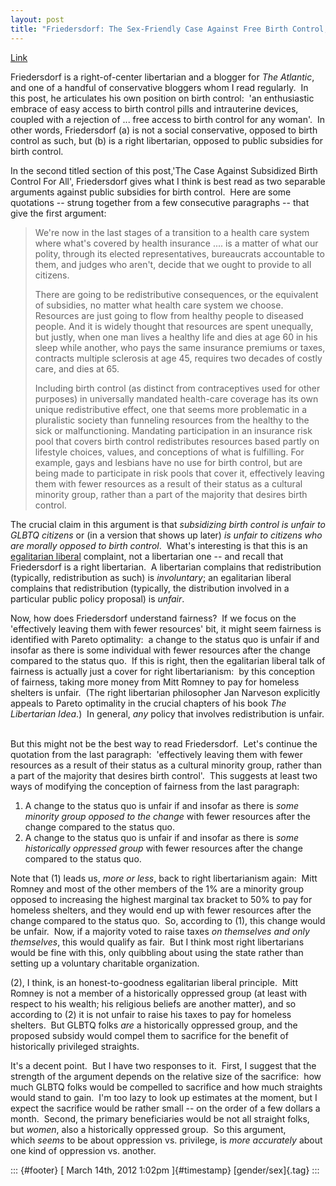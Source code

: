 ```yaml
---
layout: post
title: "Friedersdorf: The Sex-Friendly Case Against Free Birth Control, part I"
---
```



[Link](http://www.theatlantic.com/politics/archive/2012/03/the-sex-friendly-case-against-free-birth-control/254281/)  

Friedersdorf is a right-of-center libertarian and a blogger for *The Atlantic*, and one of a handful of conservative bloggers whom I read regularly.  In this post, he articulates his own position on birth control:  'an enthusiastic embrace of easy access to birth control pills and intrauterine devices, coupled with a rejection of ... free access to birth control for any woman'.  In other words, Friedersdorf (a) is not a social conservative, opposed to birth control as such, but (b) is a right libertarian, opposed to public subsidies for birth control.  

In the second titled section of this post,'The Case Against Subsidized Birth Control For All', Friedersdorf gives what I think is best read as two separable arguments against public subsidies for birth control.  Here are some quotations -- strung together from a few consecutive paragraphs -- that give the first argument:  

> We're now in the last stages of a transition to a health care system where what's covered by health insurance .... is a matter of what our polity, through its elected representatives, bureaucrats accountable to them, and judges who aren't, decide that we ought to provide to all citizens.
>
> There are going to be redistributive consequences, or the equivalent of subsidies, no matter what health care system we choose. Resources are just going to flow from healthy people to diseased people. And it is widely thought that resources are spent unequally, but justly, when one man lives a healthy life and dies at age 60 in his sleep while another, who pays the same insurance premiums or taxes, contracts multiple sclerosis at age 45, requires two decades of costly care, and dies at 65.
>
> Including birth control (as distinct from contraceptives used for other purposes) in universally mandated health-care coverage has its own unique redistributive effect, one that seems more problematic in a pluralistic society than funneling resources from the healthy to the sick or malfunctioning. Mandating participation in an insurance risk pool that covers birth control redistributes resources based partly on lifestyle choices, values, and conceptions of what is fulfilling. For example, gays and lesbians have no use for birth control, but are being made to participate in risk pools that cover it, effectively leaving them with fewer resources as a result of their status as a cultural minority group, rather than a part of the majority that desires birth control.

The crucial claim in this argument is that *subsidizing birth control is unfair to GLBTQ citizens* or (in a version that shows up later) *is unfair to citizens who are morally opposed to birth control*.  What's interesting is that this is an [egalitarian liberal](http://plato.stanford.edu/entries/rawls/) complaint, not a libertarian one -- and recall that Friedersdorf is a right libertarian.  A libertarian complains that redistribution (typically, redistribution as such) is *involuntary*; an egalitarian liberal complains that redistribution (typically, the distribution involved in a particular public policy proposal) is *unfair*.  

Now, how does Friedersdorf understand fairness?  If we focus on the 'effectively leaving them with fewer resources' bit, it might seem fairness is identified with Pareto optimality:  a change to the status quo is unfair if and insofar as there is some individual with fewer resources after the change compared to the status quo.  If this is right, then the egalitarian liberal talk of fairness is actually just a cover for right libertarianism:  by this conception of fairness, taking more money from Mitt Romney to pay for homeless shelters is unfair.  (The right libertarian philosopher Jan Narveson explicitly appeals to Pareto optimality in the crucial chapters of his book *The Libertarian Idea*.)  In general, *any* policy that involves redistribution is unfair.  

But this might not be the best way to read Friedersdorf.  Let's continue the quotation from the last paragraph:  'effectively leaving them with fewer resources as a result of their status as a cultural minority group, rather than a part of the majority that desires birth control'.  This suggests at least two ways of modifying the conception of fairness from the last paragraph:  

1.  A change to the status quo is unfair if and insofar as there is *some minority group opposed to the change* with fewer resources after the change compared to the status quo.  
2.  A change to the status quo is unfair if and insofar as there is *some historically oppressed group* with fewer resources after the change compared to the status quo.  

Note that (1) leads us, *more or less*, back to right libertarianism again:  Mitt Romney and most of the other members of the 1% are a minority group opposed to increasing the highest marginal tax bracket to 50% to pay for homeless shelters, and they would end up with fewer resources after the change compared to the status quo.  So, according to (1), this change would be unfair.  Now, if a majority voted to raise taxes *on themselves and only themselves*, this would qualify as fair.  But I think most right libertarians would be fine with this, only quibbling about using the state rather than setting up a voluntary charitable organization. 

(2), I think, is an honest-to-goodness egalitarian liberal principle.  Mitt Romney is not a member of a historically oppressed group (at least with respect to his wealth; his religious beliefs are another matter), and so according to (2) it is not unfair to raise his taxes to pay for homeless shelters.  But GLBTQ folks *are* a historically oppressed group, and the proposed subsidy would compel them to sacrifice for the benefit of historically privileged straights.  

It's a decent point.  But I have two responses to it.  First, I suggest that the strength of the argument depends on the relative size of the sacrifice:  how much GLBTQ folks would be compelled to sacrifice and how much straights would stand to gain.  I'm too lazy to look up estimates at the moment, but I expect the sacrifice would be rather small -- on the order of a few dollars a month.  Second, the primary beneficiaries would be not all straight folks, but *women*, also a historically oppressed group.  So this argument, which *seems* to be about oppression vs. privilege, is *more accurately* about one kind of oppression vs. another.  

::: {#footer}
[ March 14th, 2012 1:02pm ]{#timestamp} [gender/sex]{.tag}
:::
